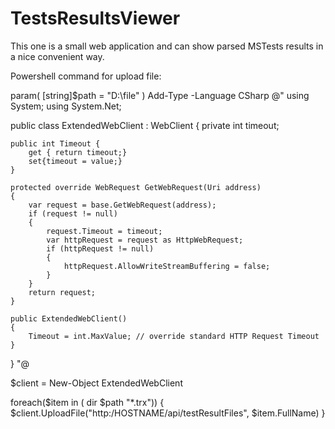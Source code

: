 TestsResultsViewer
==================

This one is a small web application and can show parsed MSTests results in a nice convenient way.

Powershell command for upload file:

param(
[string]$path = "D:\file\"
)
Add-Type -Language CSharp @"
using System;
using System.Net;

public class ExtendedWebClient : WebClient
{
	private int timeout;
	
    public int Timeout { 
		get { return timeout;}
		set{timeout = value;} 
	}
    
    protected override WebRequest GetWebRequest(Uri address)
    {
        var request = base.GetWebRequest(address);
        if (request != null)
        {
            request.Timeout = timeout;
            var httpRequest = request as HttpWebRequest;
            if (httpRequest != null)
            {
                httpRequest.AllowWriteStreamBuffering = false;
            }
        }
        return request;
    }

    public ExtendedWebClient()
    {
        Timeout = int.MaxValue; // override standard HTTP Request Timeout
    }
}
"@

$client = New-Object ExtendedWebClient

foreach($item in ( dir $path "*.trx")) { $client.UploadFile("http:/HOSTNAME/api/testResultFiles", $item.FullName) }
